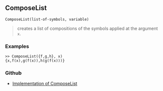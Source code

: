 ## ComposeList

```
ComposeList(list-of-symbols, variable)
```

> creates a list of compositions of the symbols applied at the argument `x`.

### Examples

```
>> ComposeList({f,g,h}, x)
{x,f(x),g(f(x)),h(g(f(x)))}

```

### Github

* [Implementation of ComposeList](https://github.com/axkr/symja_android_library/blob/master/symja_android_library/matheclipse-core/src/main/java/org/matheclipse/core/builtin/ListFunctions.java#L1721) 

